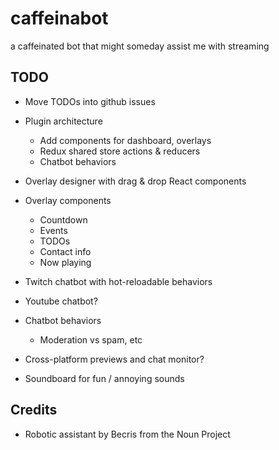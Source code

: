 # caffeinabot

a caffeinated bot that might someday assist me with streaming

## TODO

* Move TODOs into github issues

* Plugin architecture
  * Add components for dashboard, overlays
  * Redux shared store actions & reducers
  * Chatbot behaviors

* Overlay designer with drag & drop React components

* Overlay components
  * Countdown
  * Events
  * TODOs
  * Contact info
  * Now playing

* Twitch chatbot with hot-reloadable behaviors

* Youtube chatbot?

* Chatbot behaviors
  * Moderation vs spam, etc

* Cross-platform previews and chat monitor?

* Soundboard for fun / annoying sounds

## Credits

* Robotic assistant by Becris from the Noun Project
